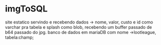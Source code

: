 # imgToSQL
site estatico servindo e recebendo dados -> nome, valor, custo e id como varchar pra tabela   e splash como blob, recebendo um buffer passado de b64 passado do jpg.
banco de dados em mariaDB com nome ->lootleague, tabela:champ;